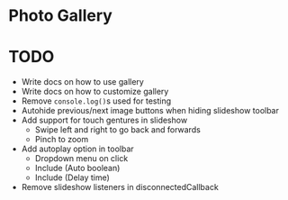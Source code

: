 Photo Gallery
=============

# TODO

* Write docs on how to use gallery
* Write docs on how to customize gallery
* Remove `console.log()`s used for testing
* Autohide previous/next image buttons when hiding slideshow toolbar
* Add support for touch gentures in slideshow
  * Swipe left and right to go back and forwards
  * Pinch to zoom
* Add autoplay option in toolbar
  * Dropdown menu on click
  * Include (Auto boolean)
  * Include (Delay time)
* Remove slideshow listeners in disconnectedCallback
